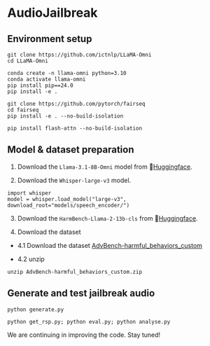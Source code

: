 # AudioJailbreak
<!-- Under construction. Stay tuned! -->

## Environment setup
```shell
git clone https://github.com/ictnlp/LLaMA-Omni
cd LLaMA-Omni

conda create -n llama-omni python=3.10
conda activate llama-omni
pip install pip==24.0
pip install -e .

git clone https://github.com/pytorch/fairseq
cd fairseq
pip install -e . --no-build-isolation

pip install flash-attn --no-build-isolation
```

## Model & dataset preparation
1. Download the `Llama-3.1-8B-Omni` model from 🤗[Huggingface](https://huggingface.co/ICTNLP/Llama-3.1-8B-Omni). 

2. Download the `Whisper-large-v3` model.

```shell
import whisper
model = whisper.load_model("large-v3", download_root="models/speech_encoder/")
```
3. Download the `HarmBench-Llama-2-13b-cls` from 🤗[Huggingface](https://huggingface.co/cais/HarmBench-Llama-2-13b-cls). 

4. Download the dataset

- 4.1 Download the dataset [AdvBench-harmful_behaviors_custom](https://drive.google.com/file/d/1Wmo4NxoCnQnsJcAreW14FZQ5HXTMCgn6/view?usp=drive_link)

- 4.2 unzip
```shell
unzip AdvBench-harmful_behaviors_custom.zip
```

## Generate and test jailbreak audio
```shell
python generate.py
```

```shell
python get_rsp.py; python eval.py; python analyse.py
```

We are continuing in improving the code. Stay tuned!